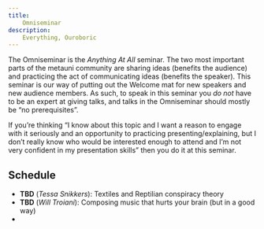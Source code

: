 ```yaml
---
title:
    Omniseminar
description:
    Everything, Ouroboric
---
```


The Omniseminar is the *Anything At All* seminar. The two most important parts of the metauni community are sharing ideas (benefits the audience) and practicing the act of communicating ideas (benefits the speaker). This seminar is our way of putting out the Welcome mat for new speakers and new audience members. As such, to speak in this seminar you *do not* have to be an expert at giving talks, and talks in the Omniseminar should mostly be “no prerequisites”.

If you’re thinking “I know about this topic and I want a reason to engage with it seriously and an opportunity to practicing presenting/explaining, but I don’t really know who would be interested enough to attend and I’m not very confident in my presentation skills” then you do it at this seminar.

## Schedule

* **TBD** (*Tessa Snikkers*): Textiles and Reptilian conspiracy theory
* **TBD** (*Will Troiani*): Composing music that hurts your brain (but in a good way)
* 

